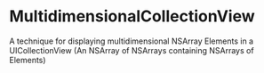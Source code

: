 # MultidimensionalCollectionView
A technique for displaying multidimensional NSArray Elements in a UICollectionView (An NSArray of NSArrays containing NSArrays of Elements)
